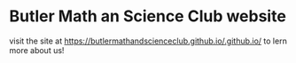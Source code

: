 # Butler Math an Science Club website
visit the site at https://butlermathandscienceclub.github.io/.github.io/ to lern more about us!
